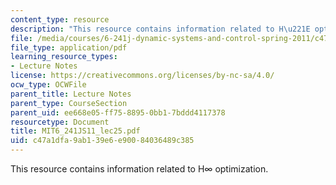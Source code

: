 ```yaml
---
content_type: resource
description: "This resource contains information related to H\u221E optimization."
file: /media/courses/6-241j-dynamic-systems-and-control-spring-2011/c47a1dfa9ab139e6e90084036489c385_MIT6_241JS11_lec25.pdf
file_type: application/pdf
learning_resource_types:
- Lecture Notes
license: https://creativecommons.org/licenses/by-nc-sa/4.0/
ocw_type: OCWFile
parent_title: Lecture Notes
parent_type: CourseSection
parent_uid: ee668e05-ff75-8895-0bb1-7bddd4117378
resourcetype: Document
title: MIT6_241JS11_lec25.pdf
uid: c47a1dfa-9ab1-39e6-e900-84036489c385
---
```

This resource contains information related to H∞ optimization.